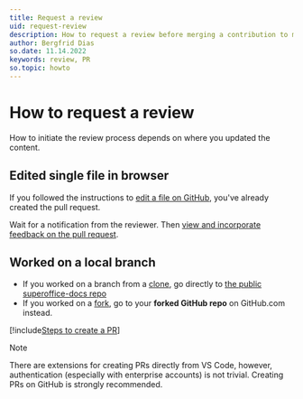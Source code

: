 ```yaml
---
title: Request a review
uid: request-review
description: How to request a review before merging a contribution to main
author: Bergfrid Dias
so.date: 11.14.2022
keywords: review, PR
so.topic: howto
---
```


# How to request a review

How to initiate the review process depends on where you updated the content.

## Edited single file in browser

If you followed the instructions to [edit a file on GitHub][1], you've already created the pull request.

Wait for a notification from the reviewer. Then [view and incorporate feedback on the pull request][5].

## Worked on a local branch

<!-- markdownlint-disable-next-line MD044 -->
* If you worked on a branch from a [clone][2], go directly to [the public superoffice-docs repo][4]
* If you worked on a [fork][3], go to your **forked GitHub repo** on GitHub.com instead.

[!include[Steps to create a PR](../includes/steps-create-pr.md)]

> [!NOTE]
> There are extensions for creating PRs directly from VS Code, however, authentication (especially with enterprise accounts) is not trivial. Creating PRs on GitHub is strongly recommended.

<!-- Referenced links -->
[1]: ../how-to-edit-an-article-in-browser.md
[2]: ../get-superoffice-docs-running-locally.md#setting-up-the-superofficedocs-project
[3]: ../how-to-edit-an-article.md#how-to-edit-and-preview-content
[4]: https://github.com/SuperOfficeDocs/superoffice-docs
[5]: incorporate-feedback.md

<!-- Referenced images -->
